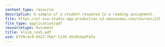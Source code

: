 ```yaml
---
content_type: resource
description: A sample of a student response to a reading assignment.
file: https://ol-ocw-studio-app-production.s3.amazonaws.com/courses/21h-931-seminar-in-historical-methods-spring-2004/b759c4c96522fbbf123645c016adfafa_kloim_res5.pdf
file_type: application/pdf
resourcetype: Document
title: kloim_res5.pdf
uid: b759c4c9-6522-fbbf-1236-45c016adfafa
---
```

